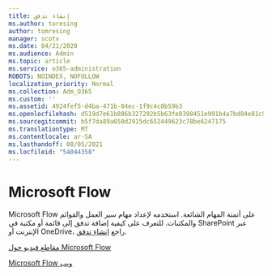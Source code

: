 ```yaml
---
title: إنشاء تدفق
ms.author: toresing
author: tomresing
manager: scotv
ms.date: 04/21/2020
ms.audience: Admin
ms.topic: article
ms.service: o365-administration
ROBOTS: NOINDEX, NOFOLLOW
localization_priority: Normal
ms.collection: Adm_O365
ms.custom: ''
ms.assetid: 4924fef5-d4ba-471b-84ec-1f9c4c0b59b3
ms.openlocfilehash: d519d7e61b886b327292b5b63fe0398451e991b4a7bd84e81c9fac5cdb47fc0d
ms.sourcegitcommit: b5f7da89a650d2915dc652449623c78be6247175
ms.translationtype: MT
ms.contentlocale: ar-SA
ms.lasthandoff: 08/05/2021
ms.locfileid: "54044358"
---
```

# <a name="microsoft-flow"></a>Microsoft Flow

Microsoft Flow على أتمتة المهام الشائعة. استخدمه لإعداد مهام سير العمل والقوائم والمكتبات. للتعرف على كيفية إضافة تدفق إلى قائمة أو مكتبة في SharePoint عبر الإنترنت أو OneDrive، راجع [إنشاء تدفق](https://go.microsoft.com/fwlink/?linkid=869408).
  
[مقاطع فيديو حول Microsoft Flow](https://go.microsoft.com/fwlink/?linkid=864641)
  
[Microsoft Flow ويب](https://go.microsoft.com/fwlink/?linkid=864642)
  

